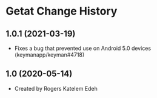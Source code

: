 Getat Change History
====================

1.0.1 (2021-03-19)
------------------
* Fixes a bug that prevented use on Android 5.0 devices (keymanapp/keyman#4718)

1.0 (2020-05-14)
----------------
* Created by Rogers Katelem Edeh
